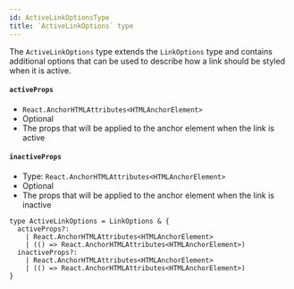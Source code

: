 ```yaml
---
id: ActiveLinkOptionsType
title: `ActiveLinkOptions` type
---
```



The `ActiveLinkOptions` type extends the `LinkOptions` type and contains additional options that can be used to describe how a link should be styled when it is active.

#### `activeProps`

- `React.AnchorHTMLAttributes<HTMLAnchorElement>`
- Optional
- The props that will be applied to the anchor element when the link is active

#### `inactiveProps`

- Type: `React.AnchorHTMLAttributes<HTMLAnchorElement>`
- Optional
- The props that will be applied to the anchor element when the link is inactive

```tsx
type ActiveLinkOptions = LinkOptions & {
  activeProps?:
    | React.AnchorHTMLAttributes<HTMLAnchorElement>
    | (() => React.AnchorHTMLAttributes<HTMLAnchorElement>)
  inactiveProps?:
    | React.AnchorHTMLAttributes<HTMLAnchorElement>
    | (() => React.AnchorHTMLAttributes<HTMLAnchorElement>)
}
```

